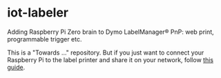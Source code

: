 # iot-labeler
Adding Raspberry Pi Zero brain to Dymo LabelManager® PnP: web print, programmable trigger etc.

This is a "Towards ..." repository.
But if you just want to connect your Raspberry Pi to the label printer and share it on your network,
follow [this guide](docs/Installation.md).

